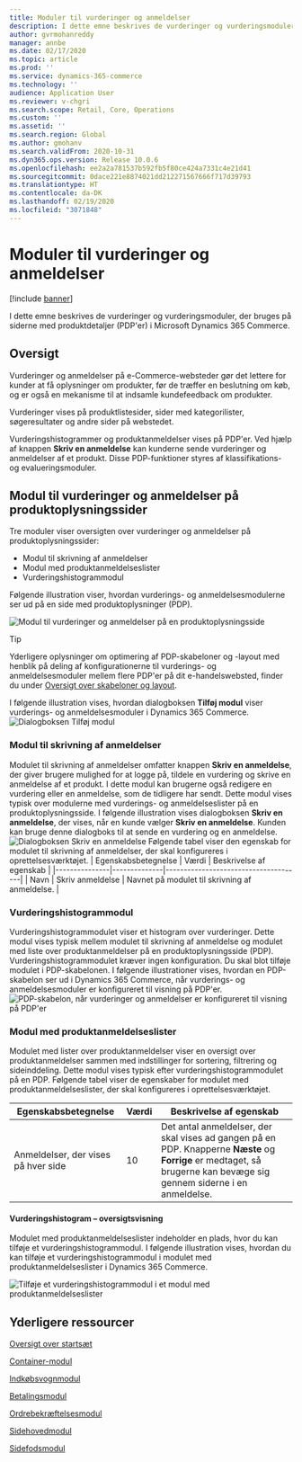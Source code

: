 ```yaml
---
title: Moduler til vurderinger og anmeldelser
description: I dette emne beskrives de vurderinger og vurderingsmoduler, der bruges på siderne med produktdetaljer i Microsoft Dynamics 365 Commerce.
author: gvrmohanreddy
manager: annbe
ms.date: 02/17/2020
ms.topic: article
ms.prod: ''
ms.service: dynamics-365-commerce
ms.technology: ''
audience: Application User
ms.reviewer: v-chgri
ms.search.scope: Retail, Core, Operations
ms.custom: ''
ms.assetid: ''
ms.search.region: Global
ms.author: gmohanv
ms.search.validFrom: 2020-10-31
ms.dyn365.ops.version: Release 10.0.6
ms.openlocfilehash: ee2a2a781537b592fb5f80ce424a7331c4e21d41
ms.sourcegitcommit: 0dace221e8874021dd212271567666f717d39793
ms.translationtype: HT
ms.contentlocale: da-DK
ms.lasthandoff: 02/19/2020
ms.locfileid: "3071848"
---
```

# <a name="ratings-and-reviews-modules"></a>Moduler til vurderinger og anmeldelser

[!include [banner](includes/banner.md)]

I dette emne beskrives de vurderinger og vurderingsmoduler, der bruges på siderne med produktdetaljer (PDP'er) i Microsoft Dynamics 365 Commerce.

## <a name="overview"></a>Oversigt

Vurderinger og anmeldelser på e-Commerce-websteder gør det lettere for kunder at få oplysninger om produkter, før de træffer en beslutning om køb, og er også en mekanisme til at indsamle kundefeedback om produkter. 

Vurderinger vises på produktlistesider, sider med kategorilister, søgeresultater og andre sider på webstedet. 

Vurderingshistogrammer og produktanmeldelser vises på PDP'er. Ved hjælp af knappen **Skriv en anmeldelse** kan kunderne sende vurderinger og anmeldelser af et produkt. Disse PDP-funktioner styres af klassifikations- og evalueringsmoduler.

## <a name="ratings-and-reviews-modules-on-pdps"></a>Modul til vurderinger og anmeldelser på produktoplysningssider 

Tre moduler viser oversigten over vurderinger og anmeldelser på produktoplysningssider:
- Modul til skrivning af anmeldelser
- Modul med produktanmeldelseslister
- Vurderingshistogrammodul
 
Følgende illustration viser, hvordan vurderings- og anmeldelsesmodulerne ser ud på en side med produktoplysninger (PDP).

![Modul til vurderinger og anmeldelser på en produktoplysningsside](media/rnr-eCommerce-pdp-reviews-modules_design.png)

> [!TIP] 
> Yderligere oplysninger om optimering af PDP-skabeloner og -layout med henblik på deling af konfigurationerne til vurderings- og anmeldelsesmoduler mellem flere PDP'er på dit e-handelswebsted, finder du under [Oversigt over skabeloner og layout](templates-layouts-overview.md).

I følgende illustration vises, hvordan dialogboksen **Tilføj modul** viser vurderings- og anmeldelsesmoduler i Dynamics 365 Commerce.
![Dialogboksen Tilføj modul](media/rnr-eCommerce-pdp-adding-rnr-modules.png)

### <a name="write-review-module"></a>Modul til skrivning af anmeldelser

Modulet til skrivning af anmeldelser omfatter knappen **Skriv en anmeldelse**, der giver brugere mulighed for at logge på, tildele en vurdering og skrive en anmeldelse af et produkt. I dette modul kan brugerne også redigere en vurdering eller en anmeldelse, som de tidligere har sendt. Dette modul vises typisk over modulerne med vurderings- og anmeldelseslister på en produktoplysningsside.
I følgende illustration vises dialogboksen **Skriv en anmeldelse**, der vises, når en kunde vælger **Skriv en anmeldelse**. Kunden kan bruge denne dialogboks til at sende en vurdering og en anmeldelse.
![Dialogboksen Skriv en anmeldelse](media/rnr-eCommerce-write-review-module.png) Følgende tabel viser den egenskab for modulet til skrivning af anmeldelser, der skal konfigureres i oprettelsesværktøjet.
| Egenskabsbetegnelse | Værdi        | Beskrivelse af egenskab                 |
|---------------|--------------|--------------------------------------|
| Navn          | Skriv anmeldelse | Navnet på modulet til skrivning af anmeldelse. |

### <a name="ratings-histogram-module"></a>Vurderingshistogrammodul

Vurderingshistogrammodulet viser et histogram over vurderinger. Dette modul vises typisk mellem modulet til skrivning af anmeldelse og modulet med liste over produktanmeldelser på en produktoplysningsside (PDP).
Vurderingshistogrammodulet kræver ingen konfiguration. Du skal blot tilføje modulet i PDP-skabelonen. I følgende illustrationer vises, hvordan en PDP-skabelon ser ud i Dynamics 365 Commerce, når vurderings- og anmeldelsesmoduler er konfigureret til visning på PDP'er.
![PDP-skabelon, når vurderinger og anmeldelser er konfigureret til visning på PDP'er](media/rnr-eCommerce-pdp-reviews-modules.png)

### <a name="product-reviews-list-module"></a>Modul med produktanmeldelseslister

Modulet med lister over produktanmeldelser viser en oversigt over produktanmeldelser sammen med indstillinger for sortering, filtrering og sideinddeling. Dette modul vises typisk efter vurderingshistogrammodulet på en PDP.
Følgende tabel viser de egenskaber for modulet med produktanmeldelseslister, der skal konfigureres i oprettelsesværktøjet.

| Egenskabsbetegnelse              | Værdi | Beskrivelse af egenskab |
|----------------------------|-------| ---------------------|
| Anmeldelser, der vises på hver side | 10    | Det antal anmeldelser, der skal vises ad gangen på en PDP. Knapperne **Næste** og **Forrige** er medtaget, så brugerne kan bevæge sig gennem siderne i en anmeldelse. |

#### <a name="ratings-histogram--summary-view"></a>Vurderingshistogram – oversigtsvisning

Modulet med produktanmeldelseslister indeholder en plads, hvor du kan tilføje et vurderingshistogrammodul. I følgende illustration vises, hvordan du kan tilføje et vurderingshistogrammodul i modulet med produktanmeldelseslister i Dynamics 365 Commerce.

![Tilføje et vurderingshistogrammodul i et modul med produktanmeldelseslister](media/rnr-eCommerce-pdp-rating-histogram-summary.png)

## <a name="additional-resources"></a>Yderligere ressourcer

[Oversigt over startsæt](starter-kit-overview.md)

[Container-modul](add-container-module.md)

[Indkøbsvognmodul](add-cart-module.md)

[Betalingsmodul](add-checkout-module.md)

[Ordrebekræftelsesmodul](order-confirmation-module.md)

[Sidehovedmodul](author-header-module.md)

[Sidefodsmodul](author-footer-module.md)
